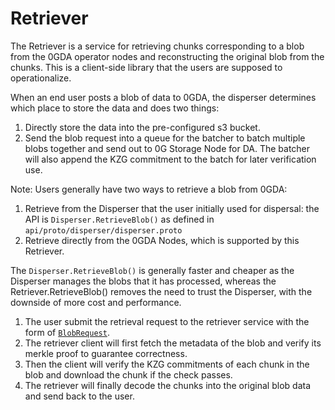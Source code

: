 # Retriever

The Retriever is a service for retrieving chunks corresponding to a blob from the 0GDA operator nodes and reconstructing the original blob from the chunks. This is a client-side library that the users are supposed to operationalize.

When an end user posts a blob of data to 0GDA, the disperser determines which place to store the data and does two things:

1. Directly store the data into the pre-configured s3 bucket.
2. Send the blob request into a queue for the batcher to batch multiple blobs together and send out to 0G Storage Node for DA. The batcher will also append the KZG commitment to the batch for later verification use.

Note: Users generally have two ways to retrieve a blob from 0GDA:

1. Retrieve from the Disperser that the user initially used for dispersal: the API is `Disperser.RetrieveBlob()` as defined in `api/proto/disperser/disperser.proto`
2. Retrieve directly from the 0GDA Nodes, which is supported by this Retriever.

The `Disperser.RetrieveBlob()` is generally faster and cheaper as the Disperser manages the blobs that it has processed, whereas the Retriever.RetrieveBlob() removes the need to trust the Disperser, with the downside of more cost and performance.

1. The user submit the retrieval request to the retriever service with the form of [`BlobRequest`](../data-model.md#blob-request).
2. The retriever client will first fetch the metadata of the blob and verify its merkle proof to guarantee correctness.
3. Then the client will verify the KZG commitments of each chunk in the blob and download the chunk if the check passes.
4. The retriever will finally decode the chunks into the original blob data and send back to the user.
